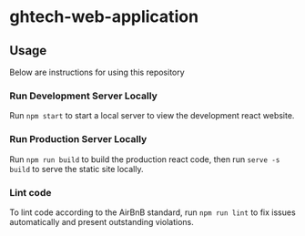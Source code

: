 # ghtech-web-application

## Usage

Below are instructions for using this repository

### Run Development Server Locally

Run `npm start` to start a local server to view the development react website.

### Run Production Server Locally

Run `npm run build` to build the production react code, then run `serve -s build` to serve the static site locally.

### Lint code

To lint code according to the AirBnB standard, run `npm run lint` to fix issues automatically and present outstanding violations.